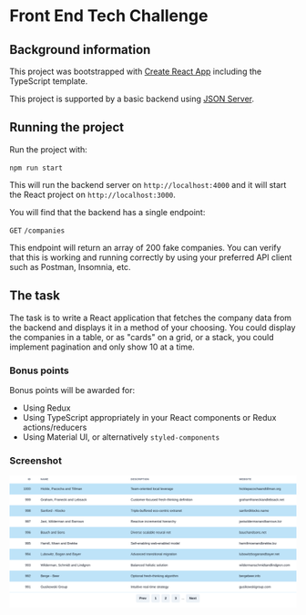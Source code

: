 # Front End Tech Challenge

## Background information

This project was bootstrapped with [Create React App](https://github.com/facebook/create-react-app) including the TypeScript template.

This project is supported by a basic backend using [JSON Server](https://www.npmjs.com/package/json-server).


## Running the project

Run the project with:

`npm run start`

This will run the backend server on `http://localhost:4000` and it will start the React project on `http://localhost:3000`.

You will find that the backend has a single endpoint:

`GET` `/companies`

This endpoint will return an array of 200 fake companies. You can verify that this is working and running correctly by using your preferred API client such as Postman, Insomnia, etc.

## The task

The task is to write a React application that fetches the company data from the backend and displays it in a method of your choosing. You could display the companies in a table, or as "cards" on a grid, or a stack, you could implement pagination and only show 10 at a time.

### Bonus points

Bonus points will be awarded for:

- Using Redux
- Using TypeScript appropriately in your React components or Redux actions/reducers
- Using Material UI, or alternatively `styled-components`

### Screenshot
![Alt text](image.png)
